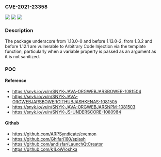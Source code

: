 ### [CVE-2021-23358](https://cve.mitre.org/cgi-bin/cvename.cgi?name=CVE-2021-23358)
![](https://img.shields.io/static/v1?label=Product&message=underscore&color=blue)
![](https://img.shields.io/static/v1?label=Version&message=%3E%3D%201.13.0-0%20&color=brighgreen)
![](https://img.shields.io/static/v1?label=Vulnerability&message=%20Arbitrary%20Code%20Injection&color=brighgreen)

### Description

The package underscore from 1.13.0-0 and before 1.13.0-2, from 1.3.2 and before 1.12.1 are vulnerable to Arbitrary Code Injection via the template function, particularly when a variable property is passed as an argument as it is not sanitized.

### POC

#### Reference
- https://snyk.io/vuln/SNYK-JAVA-ORGWEBJARSBOWER-1081504
- https://snyk.io/vuln/SNYK-JAVA-ORGWEBJARSBOWERGITHUBJASHKENAS-1081505
- https://snyk.io/vuln/SNYK-JAVA-ORGWEBJARSNPM-1081503
- https://snyk.io/vuln/SNYK-JS-UNDERSCORE-1080984

#### Github
- https://github.com/ARPSyndicate/cvemon
- https://github.com/Ghifari160/splash
- https://github.com/andisfar/LaunchQtCreator
- https://github.com/k1LoW/oshka

